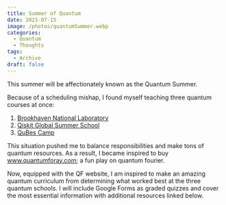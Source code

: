 ```yaml
---
title: Summer of Quantum
date: 2021-07-15
image: /photos/quantumSummer.webp
categories:
  - Quantum
  - Thoughts
tags:
  - Archive
draft: false
---
```


This summer will be affectionately known as the Quantum Summer.

Because of a scheduling mishap, I found myself teaching three quantum courses at once:

1. [Brookhaven National Laboratory](https://www.bnl.gov/quantumcenter/)
2. [Qiskit Global Summer School](https://qiskit.org/events/summer-school/)
3. [QuBes Camp](https://www.qmunity.tech/qubes-camp)

This situation pushed me to balance responsibilities and make tons of quantum resources. As a result, I became inspired to buy www.quantumforay.com; a fun play on quantum fourier.

Now, equipped with the QF website, I am inspired to make an amazing quantum curriculum from determining what worked best at the three quantum schools. I will include Google Forms as graded quizzes and cover the most essential information with additional resources linked below.

